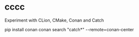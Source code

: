 # cccc
Experiment with CLion, CMake, Conan and Catch

pip install conan
conan search "catch*" --remote=conan-center
